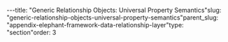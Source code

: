 ---title: "Generic Relationship Objects: Universal Property Semantics"slug: "generic-relationship-objects-universal-property-semantics"parent_slug: "appendix-elephant-framework-data-relationship-layer"type: "section"order: 3
